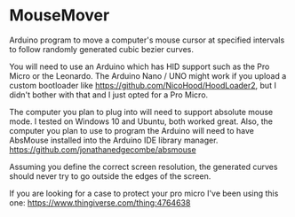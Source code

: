 # MouseMover
Arduino program to move a computer's mouse cursor at specified intervals to follow randomly generated cubic bezier curves.

You will need to use an Arduino which has HID support such as the Pro Micro or the Leonardo.
The Arduino Nano / UNO might work if you upload a custom bootloader like https://github.com/NicoHood/HoodLoader2, but I didn't bother with that and I just opted for a Pro Micro.

The computer you plan to plug into will need to support absolute mouse mode. I tested on Windows 10 and Ubuntu, both worked great. Also, the computer you plan to use to program the Arduino will need to have AbsMouse installed into the Arduino IDE library manager. https://github.com/jonathanedgecombe/absmouse

Assuming you define the correct screen resolution, the generated curves should never try to go outside the edges of the screen.

If you are looking for a case to protect your pro micro I've been using this one: https://www.thingiverse.com/thing:4764638
